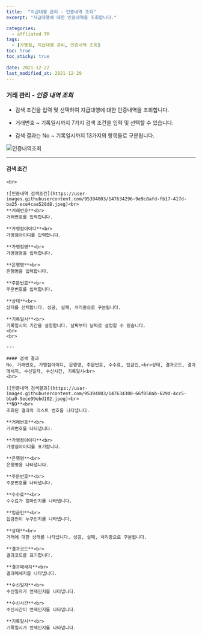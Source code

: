 ```yaml
---
title:  "지급대행 관리 - 인증내역 조회"
excerpt: "지급대행에 대한 인증내역을 조회합니다."

categories:
  - affliated TM
tags:
  - [가맹점, 지급대행 관리, 인증내역 조회]
toc: true
toc_sticky: true
 
date: 2021-12-22
last_modified_at: 2021-12-29
---
```

### 거래 관리 - *인증 내역 조회*
- 검색 조건을 입력 및 선택하여 지급대행에 대한 인증내역을 조회합니다.

- 거래번호 ~ 기록일시까지 7가지 검색 조건을 입력 및 선택할 수 있습니다.

- 검색 결과는 No ~ 기록일시까지 13가지의 항목들로 구분됩니다.

![인증내역조회](https://user-images.githubusercontent.com/95394003/147634290-f8eda029-1c0a-453e-a734-9026fdace91d.jpeg)

---

#### 검색 조건
```거래번호, 가맹점아이디, 가맹점명, 은행명, 주문번호, 상태, 기록일시<br>
<br>

![인증내역 검색조건](https://user-images.githubusercontent.com/95394003/147634296-9e9c8afd-fb17-417d-ba25-ece4caa528d8.jpeg)<br>
**거래번호**<br>
거래번호를 입력합니다.

**가맹점아이디**<br>
가맹점아이디를 입력합니다.

**가맹점명**<br>
가맹점명을 입력합니다.

**은행명**<br>
은행명을 입력합니다.

**주문번호**<br>
주문번호를 입력합니다.

**상태**<br>
상태를 선택합니다. 성공, 실패, 처리중으로 구분됩니다.

**기록일시**<br>
기록일시의 기간을 설정합니다. 날짜부터 날짜로 설정할 수 있습니다.
<br>
<br>

---

#### 검색 결과
No, 거래번호, 가맹점아이디, 은행명, 주문번호, 수수료, 입금인,<br>상태, 결과코드, 결과메세지, 수신일자, 수신시간, 기록일시<br>
<br>

![인증내역 검색결과](https://user-images.githubusercontent.com/95394003/147634300-66f050ab-629d-4cc5-bba0-9ece99ebd102.jpeg)<br>
**NO**<br>
조회된 결과의 리스트 번호를 나타냅니다.

**거래번호**<br>
거래번호를 나타냅니다.

**가맹점아이디**<br>
가맹점아이디를 표기합니다.

**은행명**<br>
은행명을 나타냅니다.

**주문번호**<br>
주문번호를 나타냅니다.

**수수료**<br>
수수료가 얼마인지를 나타냅니다.

**입금인**<br>
입금인이 누구인지를 나타냅니다.

**상태**<br>
거래에 대한 상태를 나타냅니다. 성공, 실패, 처리중으로 구분됩니다.

**결과코드**<br>
결과코드를 표기합니다.

**결과메세지**<br>
결과메세지를 나타냅니다.

**수신일자**<br>
수신일자가 언제인지를 나타냅니다.

**수신시간**<br>
수신시간이 언제인지를 나타냅니다.

**기록일시**<br>
기록일시가 언제인지를 나타냅니다.